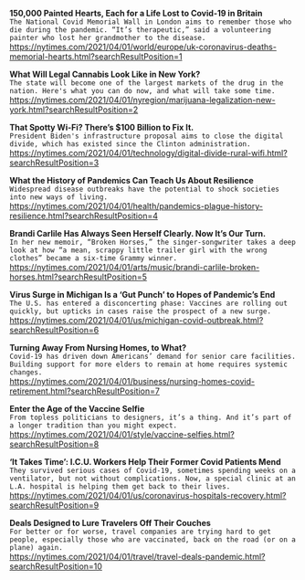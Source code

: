 **150,000 Painted Hearts, Each for a Life Lost to Covid-19 in Britain**\
`The National Covid Memorial Wall in London aims to remember those who die during the pandemic. “It’s therapeutic,” said a volunteering painter who lost her grandmother to the disease.`\
https://nytimes.com/2021/04/01/world/europe/uk-coronavirus-deaths-memorial-hearts.html?searchResultPosition=1

**What Will Legal Cannabis Look Like in New York?**\
`The state will become one of the largest markets of the drug in the nation. Here's what you can do now, and what will take some time.`\
https://nytimes.com/2021/04/01/nyregion/marijuana-legalization-new-york.html?searchResultPosition=2

**That Spotty Wi-Fi? There’s $100 Billion to Fix It.**\
`President Biden's infrastructure proposal aims to close the digital divide, which has existed since the Clinton administration.`\
https://nytimes.com/2021/04/01/technology/digital-divide-rural-wifi.html?searchResultPosition=3

**What the History of Pandemics Can Teach Us About Resilience**\
`Widespread disease outbreaks have the potential to shock societies into new ways of living.`\
https://nytimes.com/2021/04/01/health/pandemics-plague-history-resilience.html?searchResultPosition=4

**Brandi Carlile Has Always Seen Herself Clearly. Now It’s Our Turn.**\
`In her new memoir, “Broken Horses,” the singer-songwriter takes a deep look at how “a mean, scrappy little trailer girl with the wrong clothes” became a six-time Grammy winner.`\
https://nytimes.com/2021/04/01/arts/music/brandi-carlile-broken-horses.html?searchResultPosition=5

**Virus Surge in Michigan Is a ‘Gut Punch’ to Hopes of Pandemic’s End**\
`The U.S. has entered a disconcerting phase: Vaccines are rolling out quickly, but upticks in cases raise the prospect of a new surge.`\
https://nytimes.com/2021/04/01/us/michigan-covid-outbreak.html?searchResultPosition=6

**Turning Away From Nursing Homes, to What?**\
`Covid-19 has driven down Americans’ demand for senior care facilities. Building support for more elders to remain at home requires systemic changes.`\
https://nytimes.com/2021/04/01/business/nursing-homes-covid-retirement.html?searchResultPosition=7

**Enter the Age of the Vaccine Selfie**\
`From topless politicians to designers, it’s a thing. And it’s part of a longer tradition than you might expect.`\
https://nytimes.com/2021/04/01/style/vaccine-selfies.html?searchResultPosition=8

**‘It Takes Time’: I.C.U. Workers Help Their Former Covid Patients Mend**\
`They survived serious cases of Covid-19, sometimes spending weeks on a ventilator, but not without complications. Now, a special clinic at an L.A. hospital is helping them get back to their lives.`\
https://nytimes.com/2021/04/01/us/coronavirus-hospitals-recovery.html?searchResultPosition=9

**Deals Designed to Lure Travelers Off Their Couches**\
`For better or for worse, travel companies are trying hard to get people, especially those who are vaccinated, back on the road (or on a plane) again.`\
https://nytimes.com/2021/04/01/travel/travel-deals-pandemic.html?searchResultPosition=10


